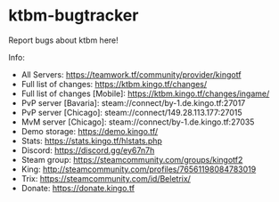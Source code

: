 # ktbm-bugtracker
Report bugs about ktbm here!

Info:

- All Servers: https://teamwork.tf/community/provider/kingotf
- Full list of changes: https://ktbm.kingo.tf/changes/
- Full list of changes [Mobile]: https://ktbm.kingo.tf/changes/ingame/
- PvP server [Bavaria]: steam://connect/by-1.de.kingo.tf:27017
- PvP server [Chicago]: steam://connect/149.28.113.177:27015
- MvM server [Chicago]: steam://connect/by-1.de.kingo.tf:27035
- Demo storage: https://demo.kingo.tf/
- Stats: https://stats.kingo.tf/hlstats.php
- Discord: https://discord.gg/ey67n7h
- Steam group: https://steamcommunity.com/groups/kingotf2
- King: http://steamcommunity.com/profiles/76561198084783019
- Trix: https://steamcommunity.com/id/Beletrix/
- Donate: https://donate.kingo.tf
